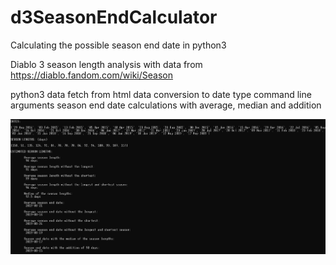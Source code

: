 # d3SeasonEndCalculator
Calculating the possible season end date in python3



Diablo 3 season length analysis with data from https://diablo.fandom.com/wiki/Season

python3
data fetch from html
data conversion to date type
command line arguments
season end date calculations with average, median and addition

![alt text](https://github.com/flaciGit/d3SeasonEndCalculator/blob/master/img/d3SeasonEndCalculator.png)
